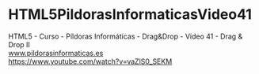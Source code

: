 # HTML5PildorasInformaticasVideo41

HTML5 - Curso - Píldoras Informáticas - Drag&amp;Drop - Video 41 - Drag &amp; Drop II
<br />
www.pildorasinformaticas.es
<br />
https://www.youtube.com/watch?v=vaZlS0_SEKM
<br />
